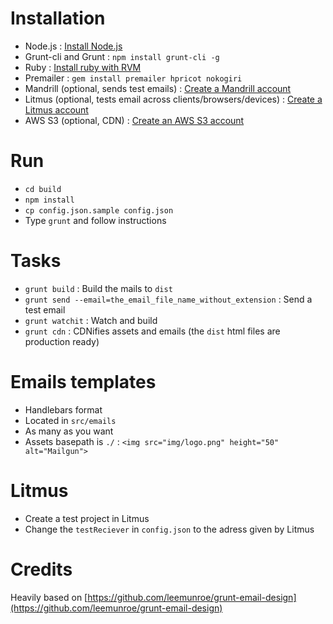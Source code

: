 Installation
============
- Node.js : [Install Node.js](https://github.com/joyent/node/wiki/Installing-Node.js-via-package-manager)
- Grunt-cli and Grunt : ```npm install grunt-cli -g```
- Ruby : [Install ruby with RVM](https://rvm.io/rvm/install)
- Premailer : ```gem install premailer hpricot nokogiri```
- Mandrill (optional, sends test emails) : [Create a Mandrill account](https://mandrillapp.com)
- Litmus (optional, tests email across clients/browsers/devices) : [Create a Litmus account](https://litmus.com) 
- AWS S3 (optional, CDN) : [Create an AWS S3 account](http://aws.amazon.com/s3)

Run
===
- ```cd build```
- ```npm install```
- ```cp config.json.sample config.json```
- Type ```grunt``` and follow instructions

Tasks
=====
- ```grunt build``` : Build the mails to ```dist```
- ```grunt send --email=the_email_file_name_without_extension``` : Send a test email
- ```grunt watchit``` : Watch and build
- ```grunt cdn``` : CDNifies assets and emails (the ```dist``` html files are production ready)

Emails templates
================
- Handlebars format
- Located in ```src/emails```
- As many as you want
- Assets basepath is ```./``` : ```<img src="img/logo.png" height="50" alt="Mailgun">```

Litmus
======
- Create a test project in Litmus
- Change the ```testReciever``` in ```config.json``` to the adress given by Litmus

Credits
=======
Heavily based on [https://github.com/leemunroe/grunt-email-design](https://github.com/leemunroe/grunt-email-design)